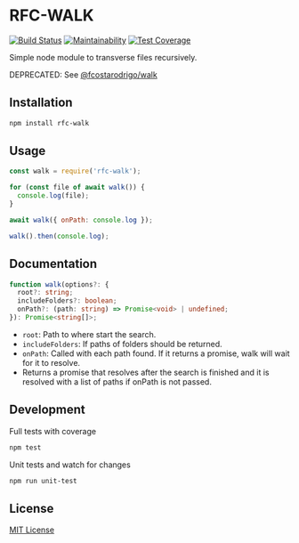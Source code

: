 # RFC-WALK

[![Build Status](https://travis-ci.org/fcostarodrigo/rfc-walk.svg?branch=travis)](https://travis-ci.org/fcostarodrigo/rfc-walk)
[![Maintainability](https://api.codeclimate.com/v1/badges/913749fe929e7b001441/maintainability)](https://codeclimate.com/github/fcostarodrigo/rfc-walk/maintainability)
[![Test Coverage](https://api.codeclimate.com/v1/badges/913749fe929e7b001441/test_coverage)](https://codeclimate.com/github/fcostarodrigo/rfc-walk/test_coverage)

Simple node module to transverse files recursively.

DEPRECATED: See [@fcostarodrigo/walk](https://www.npmjs.com/package/@fcostarodrigo/walk)

## Installation

```bash
npm install rfc-walk
```

## Usage

```javascript
const walk = require('rfc-walk');

for (const file of await walk()) {
  console.log(file);
}

await walk({ onPath: console.log });

walk().then(console.log);
```

## Documentation

```typescript
function walk(options?: {
  root?: string;
  includeFolders?: boolean;
  onPath?: (path: string) => Promise<void> | undefined;
}): Promise<string[]>;
```

* `root`: Path to where start the search.
* `includeFolders`: If paths of folders should be returned.
* `onPath`: Called with each path found. If it returns a promise, walk will wait for it to resolve.
* Returns a promise that resolves after the search is finished and it is resolved with a list of paths if onPath is not passed.

## Development

Full tests with coverage

```bash
npm test
```

Unit tests and watch for changes

```bash
npm run unit-test
```

## License

[MIT License](http://www.opensource.org/licenses/mit-license.php)
